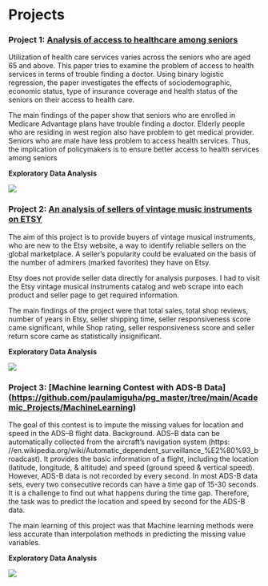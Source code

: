 # Projects


### Project 1:  [Analysis of access to healthcare among seniors](https://github.com/paulamiguha/pg_master/tree/main/Academic_Projects/Research%20Methods)

    
Utilization of health care services varies across the seniors who are aged 65 and above. This paper tries to examine the problem of access to health services in terms of trouble finding a doctor. Using binary logistic regression, the paper investigates the effects of sociodemographic, economic status, type of insurance coverage and health status of the seniors on their access to health care.

The main findings of the paper show that seniors who are enrolled in Medicare Advantage plans have trouble finding a doctor. Elderly people who are residing in west region also have problem to get medical provider. Seniors who are male have less problem to access health services. Thus, the implication of policymakers is to ensure better access to health services among seniors

**Exploratory Data Analysis**
  
![](https://github.com/paulamiguha/pg_master/blob/main/images/NHIS_EDA.png)

### Project 2: [An analysis of sellers of vintage music instruments on ETSY](https://github.com/paulamiguha/pg_master/tree/main/Academic_Projects/Tools%20for%20Data%20Analysis)
 
    
The aim of this project is to provide buyers of vintage musical instruments, who are new to the Etsy website, a way to identify reliable sellers on the global marketplace. A seller’s popularity could be evaluated on the basis of the number of admirers (marked favorites) they have on Etsy. 
  
Etsy does not provide seller data directly for analysis purposes. I had to visit the Etsy vintage musical instruments catalog and web scrape into each product and seller page to get required information.

The main findings of the project were that total sales, total shop reviews, number of years in Etsy, seller shipping time, seller responsiveness score came significant, while Shop rating, seller responsiveness score and seller return score came as statistically insignificant. 
  
**Exploratory Data Analysis**
  
  ![](https://github.com/paulamiguha/pg_master/blob/main/images/Tools.png)


### Project 3: [Machine learning Contest with ADS-B Data] (https://github.com/paulamiguha/pg_master/tree/main/Academic_Projects/MachineLearning)
  
  
The goal of this contest is to impute the missing values for location and speed in the ADS–B flight data.
Background. ADS–B data can be automatically collected from the aircraft’s navigation system (https: //en.wikipedia.org/wiki/Automatic_dependent_surveillance_%E2%80%93_broadcast). It provides the basic information of a flight, including the location (latitude, longitude, & altitude) and speed (ground speed & vertical speed). However, ADS-B data is not recorded by every second. In most ADS-B data sets, every two consecutive records can have a time gap of 15-30 seconds. It is a challenge to find out what happens during the time gap. Therefore, the task was to predict the location and speed by second for the ADS-B data.

The main learning of this project was that Machine learning methods were less accurate than interpolation methods in predicting the missing value variables.

**Exploratory Data Analysis**
  
  ![](https://github.com/paulamiguha/pg_master/blob/main/images/MLP_Imputation.png)
  

  
